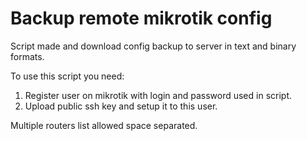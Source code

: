Backup remote mikrotik config
=============================

Script made and download config backup to server in text and binary formats.

To use this script you need:

1. Register user on mikrotik with login and password used in script.
2. Upload public ssh key and setup it to this user.

Multiple routers list allowed space separated.
